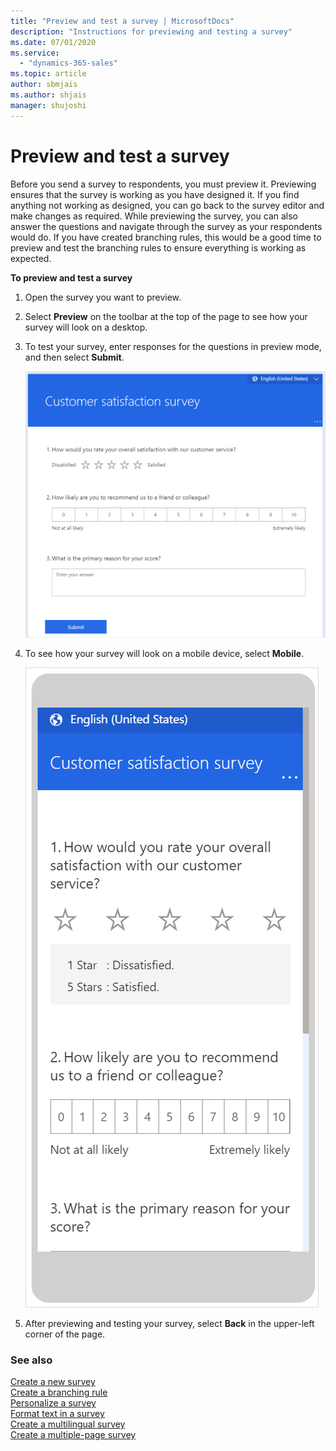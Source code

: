 ```yaml
---
title: "Preview and test a survey | MicrosoftDocs"
description: "Instructions for previewing and testing a survey"
ms.date: 07/01/2020
ms.service:
  - "dynamics-365-sales"
ms.topic: article
author: sbmjais
ms.author: shjais
manager: shujoshi
---
```


# Preview and test a survey

Before you send a survey to respondents, you must preview it. Previewing ensures that the survey is working as you have designed it. If you find anything not working as designed, you can go back to the survey editor and make changes as required. While previewing the survey, you can also answer the questions and navigate through the survey as your respondents would do. If you have created branching rules, this would be a good time to preview and test the branching rules to ensure everything is working as expected.

**To preview and test a survey**

1.  Open the survey you want to preview.

2.  Select **Preview** on the toolbar at the top of the page to see how your survey will look on a desktop.

3.  To test your survey, enter responses for the questions in preview mode, and then select **Submit**.

    ![Preview a survey on a computer](media/preview-survey-computer.png "Preview a survey on a computer")

4.  To see how your survey will look on a mobile device, select **Mobile**.

    ![Preview a survey on a mobile device](media/preview-survey-mobile.png "Preview a survey on a mobile device")

5.  After previewing and testing your survey, select **Back** in the upper-left corner of the page.

### See also

[Create a new survey](create-new-survey.md)<br>
[Create a branching rule](create-branching-rule.md)<br>
[Personalize a survey](personalize-survey.md)<br>
[Format text in a survey](survey-text-format.md)<br>
[Create a multilingual survey](create-multilingual-survey.md)<br>
[Create a multiple-page survey](create-multipage-survey.md)
